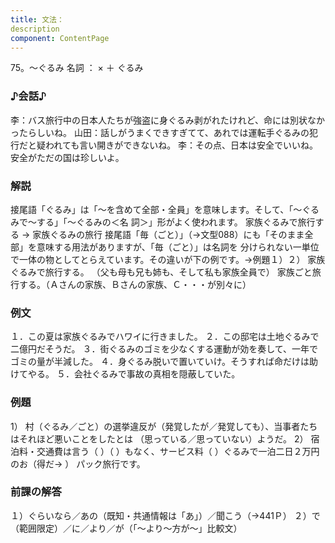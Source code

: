 ```yaml
---
title: 文法：
description
component: ContentPage
---
```



75。～ぐるみ
名詞 ： × ＋ ぐるみ
### ♪会話♪
李：バス旅行中の日本人たちが強盗に身ぐるみ剥がれたけれど、命には別状なかったらしいね。 山田：話しがうまくできすぎてて、あれでは運転手ぐるみの犯行だと疑われても言い開きができないね。
李：その点、日本は安全でいいね。安全がただの国は珍しいよ。
### 解説
接尾語「ぐるみ」は「～を含めて全部・全員」を意味します。そして、「～ぐるみで～する」「～ぐるみの＜名
詞＞」形がよく使われます。
家族ぐるみで旅行する → 家族ぐるみの旅行 接尾語「毎（ごと）」（→文型088）にも「そのまま全部」を意味する用法がありますが、「毎（ごと）」は名詞を
分けられない一単位で一体の物としてとらえています。その違いが下の例です。→例題１）２）
家族ぐるみで旅行する。 （父も母も兄も姉も、そして私も家族全員で） 家族ごと旅行する。（Ａさんの家族、Ｂさんの家族、Ｃ・・・が別々に）
### 例文
１．この夏は家族ぐるみでハワイに行きました。
２．この邸宅は土地ぐるみで二億円だそうだ。
３．街ぐるみのゴミを少なくする運動が効を奏して、一年でゴミの量が半減した。
４．身ぐるみ脱いで置いていけ。そうすれば命だけは助けてやる。
５．会社ぐるみで事故の真相を隠蔽していた。
### 例題
1） 村（ぐるみ／ごと）の選挙違反が（発覚したが／発覚しても）、当事者たちはそれほど悪いことをしたとは
（思っている／思っていない）ようだ。
2） 宿泊料・交通費は言う（ ）（ ）もなく、サービス料（ ）ぐるみで一泊二日２万円のお（得だ→ ）
パック旅行です。
### 前課の解答
１）ぐらいなら／あの（既知・共通情報は「あ」）／聞こう（→441Ｐ）
２）で（範囲限定）／に／より／が（「～より～方が～」比較文）
